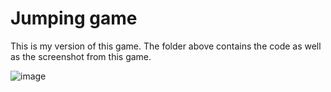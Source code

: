 # Jumping game

This is my version of this game. The folder above contains the code as well as the screenshot from this game.

![image](https://github.com/user-attachments/assets/a81843ac-cb30-4940-bc9b-d12fa8cff0d7)
